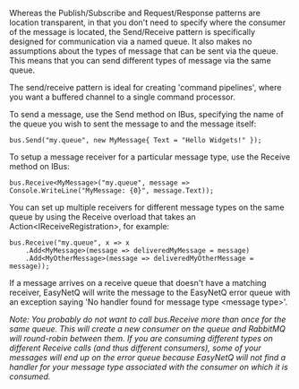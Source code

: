 Whereas the Publish/Subscribe and Request/Response patterns are location transparent, in that you don't need to specify where the consumer of the message is located, the Send/Receive pattern is specifically designed for communication via a named queue. It also makes no assumptions about the types of message that can be sent via the queue. This means that you can send different types of message via the same queue.

The send/receive pattern is ideal for creating 'command pipelines', where you want a buffered channel to a single command processor.

To send a message, use the Send method on IBus, specifying the name of the queue you wish to sent the message to and the message itself:

    bus.Send("my.queue", new MyMessage{ Text = "Hello Widgets!" });

To setup a message receiver for a particular message type, use the Receive method on IBus:

    bus.Receive<MyMessage>("my.queue", message => Console.WriteLine("MyMessage: {0}", message.Text));

You can set up multiple receivers for different message types on the same queue by using the Receive overload that takes an Action&lt;IReceiveRegistration&gt;, for example:

    bus.Receive("my.queue", x => x
        .Add<MyMessage>(message => deliveredMyMessage = message)
        .Add<MyOtherMessage>(message => deliveredMyOtherMessage = message));

If a message arrives on a receive queue that doesn't have a matching receiver, EasyNetQ will write the message to the EasyNetQ error queue with an exception saying 'No handler found for message type &lt;message type&gt;'.

_Note: You probably do not want to call bus.Receive more than once for the same queue. This will create a new consumer on the queue and RabbitMQ will round-robin between them. If you are consuming different types on different Receive calls (and thus different consumers), some of your messages will end up on the error queue because EasyNetQ will not find a handler for your message type associated with the consumer on which it is consumed._